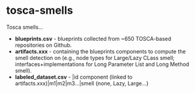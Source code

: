 # tosca-smells
Tosca smells...

- **blueprints.csv** - blueprints collected from ~650 TOSCA-based repositories on Github.
- **artifacts.xxx** - containing the blueprints components to compute the smell detection on (e.g., node types for Large/Lazy CLass smell; interfaces+implementations for Long Parameter List and Long Method smell).
- **labeled_dataset.csv** - |id component (linked to artifacts.xxx)|m1|m2|m3...|smell {none, Lazy, Large...}
